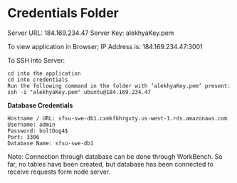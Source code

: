 # Credentials Folder

Server URL: 184.169.234.47
Server Key: alekhyaKey.pem

To view application in Browser; IP Address is: 184.169.234.47:3001

To SSH into Server:

    cd into the application
    cd into credentials
    Run the following command in the folder with ‘alekhyaKey.pem’ present:
    ssh -i "alekhyaKey.pem" ubuntu@184.169.234.47

<strong>Database Credentials</strong>

    Hostname / URL: sfsu-swe-db1.cxmkfkhrgxty.us-west-1.rds.amazonaws.com
    Username: admin
    Password: boltDog4$
    Port: 3306
    Database Name: sfsu-swe-db1

Note: Connection through database can be done through WorkBench. So far, no tables have been created, but database has been connected to receive requests form node server.
